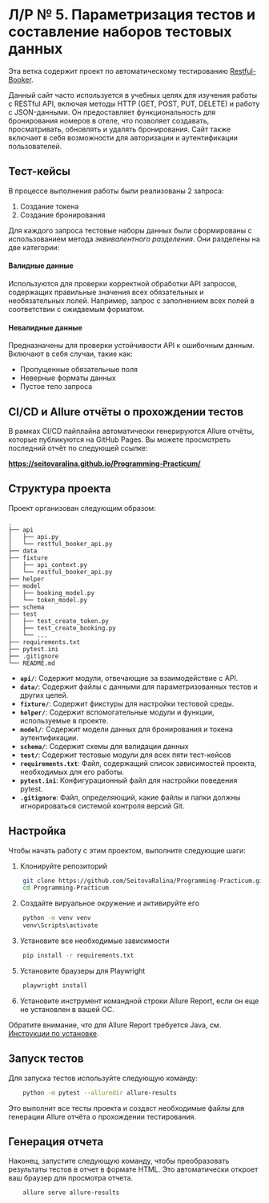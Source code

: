 # Л/Р № 5. Параметризация тестов и составление наборов тестовых данных
Эта ветка содержит проект по автоматическому тестированию [Restful-Booker](https://restful-booker.herokuapp.com/).

Данный сайт часто используется в учебных целях для изучения работы с RESTful API, включая методы HTTP (GET, POST, PUT, DELETE) и работу с JSON-данными. Он предоставляет функциональность для бронирования номеров в отеле, что позволяет создавать, просматривать, обновлять и удалять бронирования. Сайт также включает в себя возможности для авторизации и аутентификации пользователей.

## Тест-кейсы
В процессе выполнения работы были реализованы 2 запроса:
1. Создание токена 
2. Создание бронирования

Для каждого запроса тестовые наборы данных были сформированы с использованием метода *эквивалентного разделения*. Они разделены на две категории:

#### Валидные данные
Используются для проверки корректной обработки API запросов, содержащих правильные значения всех обязательных и необязательных полей. Например, запрос с заполнением всех полей в соответствии с ожидаемым форматом.

#### Невалидные данные
Предназначены для проверки устойчивости API к ошибочным данным. Включают в себя случаи, такие как:
- Пропущенные обязательные поля
- Неверные форматы данных
- Пустое тело запроса

## CI/CD и Allure отчёты о прохождении тестов
В рамках CI/CD пайплайна автоматически генерируются Allure отчёты, которые публикуются на GitHub Pages. Вы можете просмотреть последний отчёт по следующей ссылке:

**https://seitovaralina.github.io/Programming-Practicum/**

## Структура проекта

Проект организован следующим образом:
```
.
├── api
│   ├── api.py
│   └── restful_booker_api.py
├── data
├── fixture
│   ├── api_context.py
│   └── restful_booker_api.py
├── helper
├── model
│   ├── booking_model.py
│   └── token_model.py
├── schema
├── test
│   ├── test_create_token.py
│   ├── test_create_booking.py
│   └── ...
├── requirements.txt
├── pytest.ini
├── .gitignore
└── README.md
```

- **`api/`**: Содержит модули, отвечающие за взаимодействие с API.
- **`data/`**: Содержит файлы с данными для параметризованных тестов и других целей.
- **`fixture/`**: Содержит фикстуры для настройки тестовой среды.
- **`helper/`**: Содержит вспомогательные модули и функции, используемые в проекте.
- **`model/`**: Содержит модели данных для бронирования и токена аутентификации.
- **`schema/`**: Содержит схемы для валидации данных
- **`test/`**: Содержит тестовые модули для всех пяти тест-кейсов
- **`requirements.txt`**: Файл, содержащий список зависимостей проекта, необходимых для его работы.
- **`pytest.ini`**: Конфигурационный файл для настройки поведения pytest.
- **`.gitignore`**: Файл, определяющий, какие файлы и папки должны игнорироваться системой контроля версий Git.

## Настройка
Чтобы начать работу с этим проектом, выполните следующие шаги:

1. Клонируйте репозиторий
```bash
    git clone https://github.com/SeitovaRalina/Programming-Practicum.git
    cd Programming-Practicum
```
2. Создайте вируальное окружение и активируйте его
```bash
    python -m venv venv
    venv\Scripts\activate
```

3. Установите все необходимые зависимости
```bash
    pip install -r requirements.txt
```
5. Установите браузеры для Playwright
```bash
    playwright install
```
6. Установите инструмент командной строки Allure Report, если он еще не установлен в вашей ОС. 

Обратите внимание, что для Allure Report требуется Java, см. [Инструкции по установке](https://allurereport.org/docs/install/).

## Запуск тестов
Для запуска тестов используйте следующую команду:
```bash
    python -m pytest --alluredir allure-results
```
Это выполнит все тесты проекта и создаст необходимые файлы для генерации Allure отчёта о прохождении тестирования.

## Генерация отчета

Наконец, запустите следующую команду, чтобы преобразовать результаты тестов в отчет в формате HTML. Это автоматически откроет ваш браузер для просмотра отчета.

```bash
    allure serve allure-results
```